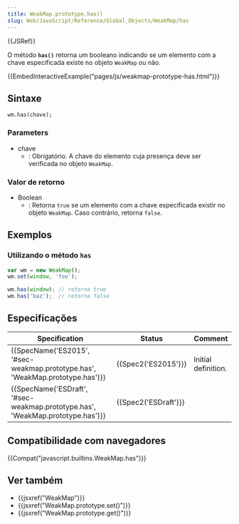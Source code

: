 ```yaml
---
title: WeakMap.prototype.has()
slug: Web/JavaScript/Reference/Global_Objects/WeakMap/has
---
```


{{JSRef}}

O método **`has()`** retorna um booleano indicando se um elemento com a chave especificada existe no objeto `WeakMap` ou não.

{{EmbedInteractiveExample("pages/js/weakmap-prototype-has.html")}}

## Sintaxe

```
wm.has(chave);
```

### Parameters

- chave
  - : Obrigatório. A chave do elemento cuja presença deve ser verificada no objeto `WeakMap`.

### Valor de retorno

- Boolean
  - : Retorna `true` se um elemento com a chave especificada existir no objeto `WeakMap`. Caso contrário, retorna `false`.

## Exemplos

### Utilizando o método `has`

```js
var wm = new WeakMap();
wm.set(window, 'foo');

wm.has(window); // retorna true
wm.has('baz');  // retorna false
```

## Especificações

| Specification                                                                                            | Status                       | Comment             |
| -------------------------------------------------------------------------------------------------------- | ---------------------------- | ------------------- |
| {{SpecName('ES2015', '#sec-weakmap.prototype.has', 'WeakMap.prototype.has')}} | {{Spec2('ES2015')}}     | Initial definition. |
| {{SpecName('ESDraft', '#sec-weakmap.prototype.has', 'WeakMap.prototype.has')}} | {{Spec2('ESDraft')}} |                     |

## Compatibilidade com navegadores

{{Compat("javascript.builtins.WeakMap.has")}}

## Ver também

- {{jsxref("WeakMap")}}
- {{jsxref("WeakMap.prototype.set()")}}
- {{jsxref("WeakMap.prototype.get()")}}
